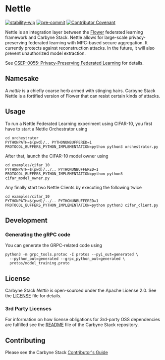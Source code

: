 # Nettle

[![stability-wip](https://img.shields.io/badge/stability-wip-lightgrey.svg)](https://github.com/mkenney/software-guides/blob/master/STABILITY-BADGES.md#work-in-progress)
[![pre-commit](https://img.shields.io/badge/pre--commit-enabled-brightgreen?logo=pre-commit&logoColor=white)](https://github.com/pre-commit/pre-commit)
[![Contributor Covenant](https://img.shields.io/badge/Contributor%20Covenant-2.1-4baaaa.svg)](CODE_OF_CONDUCT.md)

Nettle is an integration layer between the [Flower] federated learning framework
and Carbyne Stack. Nettle allows for large-scale privacy-preserving federated
learning with MPC-based secure aggregation. It currently protects against
reconstruction attacks. In the future, it will also prevent unauthorized model
extraction.

See [CSEP-0055: Privacy-Preserving Federated Learning][csep-055] for details.

## Namesake

A _nettle_ is a chiefly coarse herb armed with stinging hairs. Carbyne Stack
Nettle is a fortified version of Flower that can resist certain kinds of
attacks.

## Usage

To run a Nettle Federated Learning experiment using CIFAR-10, you first have to
start a Nettle Orchestrator using

<!-- markdownlint-disable MD013 -->

```shell
cd orchestrator
PYTHONPATH=$(pwd)/.. PYTHONUNBUFFERED=1 PROTOCOL_BUFFERS_PYTHON_IMPLEMENTATION=python python3 orchestrator.py
```

<!-- markdownlint-enable MD013 -->

After that, launch the CIFAR-10 model owner using

<!-- markdownlint-disable MD013 -->

```shell
cd examples/cifar_10
PYTHONPATH=$(pwd)/../.. PYTHONUNBUFFERED=1 PROTOCOL_BUFFERS_PYTHON_IMPLEMENTATION=python python3 cifar_model_owner.py
```

<!-- markdownlint-enable MD013 -->

Any finally start two Nettle Clients by executing the following twice

<!-- markdownlint-disable MD013 -->

```shell
cd examples/cifar_10
PYTHONPATH=$(pwd)/../.. PYTHONUNBUFFERED=1 PROTOCOL_BUFFERS_PYTHON_IMPLEMENTATION=python python3 cifar_client.py
```

<!-- markdownlint-enable MD013 -->

## Development

### Generating the gRPC code

You can generate the GRPC-related code using

```shell
python3 -m grpc_tools.protoc -I protos --pyi_out=generated \
  --python_out=generated --grpc_python_out=generated \
  protos/model_training.proto
```

## License

Carbyne Stack _Nettle_ is open-sourced under the Apache License 2.0. See the
[LICENSE](LICENSE) file for details.

### 3rd Party Licenses

For information on how license obligations for 3rd-party OSS dependencies are
fulfilled see the [README](https://github.com/carbynestack/carbynestack) file of
the Carbyne Stack repository.

## Contributing

Please see the Carbyne Stack
[Contributor's Guide](https://github.com/carbynestack/carbynestack/blob/master/CONTRIBUTING.md)

[csep-055]: https://github.com/carbynestack/carbynestack/blob/master/enhancements/0055-federated-learning.md
[flower]: https://flower.dev/

